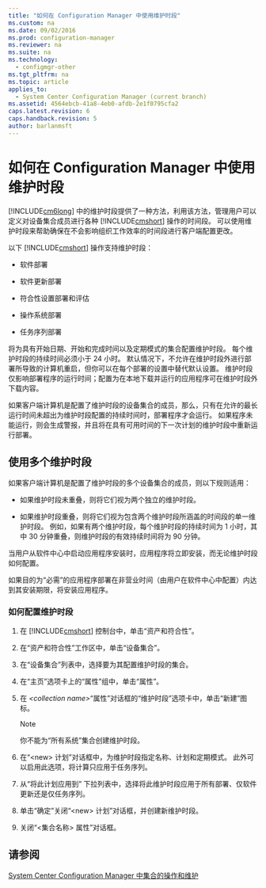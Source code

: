 ```yaml
---
title: "如何在 Configuration Manager 中使用维护时段"
ms.custom: na
ms.date: 09/02/2016
ms.prod: configuration-manager
ms.reviewer: na
ms.suite: na
ms.technology: 
  - configmgr-other
ms.tgt_pltfrm: na
ms.topic: article
applies_to: 
  - System Center Configuration Manager (current branch)
ms.assetid: 4564ebcb-41a8-4eb0-afdb-2e1f0795cfa2
caps.latest.revision: 6
caps.handback.revision: 5
author: barlanmsft
---
```

# 如何在 Configuration Manager 中使用维护时段
[!INCLUDE[cm6long](../LocTest/includes/cm6long_md.md)] 中的维护时段提供了一种方法，利用该方法，管理用户可以定义对设备集合成员进行各种 [!INCLUDE[cmshort](../LocTest/includes/cmshort_md.md)] 操作的时间段。 可以使用维护时段来帮助确保在不会影响组织工作效率的时间段进行客户端配置更改。  
  
 以下 [!INCLUDE[cmshort](../LocTest/includes/cmshort_md.md)] 操作支持维护时段：  
  
-   软件部署  
  
-   软件更新部署  
  
-   符合性设置部署和评估  
  
-   操作系统部署  
  
-   任务序列部署  
  
 将为具有开始日期、开始和完成时间以及定期模式的集合配置维护时段。 每个维护时段的持续时间必须小于 24 小时。 默认情况下，不允许在维护时段外进行部署所导致的计算机重启，但你可以在每个部署的设置中替代默认设置。 维护时段仅影响部署程序的运行时间；配置为在本地下载并运行的应用程序可在维护时段外下载内容。  
  
 如果客户端计算机是配置了维护时段的设备集合的成员，那么，只有在允许的最长运行时间未超出为维护时段配置的持续时间时，部署程序才会运行。 如果程序未能运行，则会生成警报，并且将在具有可用时间的下一次计划的维护时段中重新运行部署。  
  
## 使用多个维护时段  
 如果客户端计算机是配置了维护时段的多个设备集合的成员，则以下规则适用：  
  
-   如果维护时段未重叠，则将它们视为两个独立的维护时段。  
  
-   如果维护时段重叠，则将它们视为包含两个维护时段所涵盖的时间段的单一维护时段。 例如，如果有两个维护时段，每个维护时段的持续时间为 1 小时，其中 30 分钟重叠，则维护时段的有效持续时间将为 90 分钟。  
  
 当用户从软件中心中启动应用程序安装时，应用程序将立即安装，而无论维护时段如何配置。  
  
 如果目的为“必需”的应用程序部署在非营业时间（由用户在软件中心中配置）内达到其安装期限，将安装应用程序。  
  
### 如何配置维护时段  
  
1.  在 [!INCLUDE[cmshort](../LocTest/includes/cmshort_md.md)] 控制台中，单击“资产和符合性”。  
  
2.  在“资产和符合性”工作区中，单击“设备集合”。  
  
3.  在“设备集合”列表中，选择要为其配置维护时段的集合。  
  
4.  在“主页”选项卡上的“属性”组中，单击“属性”。  
  
5.  在 *\<collection name\>*“属性”对话框的“维护时段”选项卡中，单击“新建”图标。  
  
    > [!NOTE]  
    >  你不能为“所有系统”集合创建维护时段。  
  
6.  在“\<new\> 计划”对话框中，为维护时段指定名称、计划和定期模式。 此外可以启用此选项，将计算只应用于任务序列。  
  
7.  从“将此计划应用到” 下拉列表中，选择将此维护时段应用于所有部署、仅软件更新还是仅任务序列。  
  
8.  单击“确定”关闭“\<new\> 计划”对话框，并创建新维护时段。  
  
9. 关闭“\<集合名称\> 属性”对话框。  
  
## 请参阅  
 [System Center Configuration Manager 中集合的操作和维护](../LocTest/Operations-and-maintenance-for-collections-in-System-Center-Configuration-Manager.md)